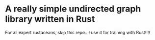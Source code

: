 # A really simple undirected graph library written in Rust

For all expert rustaceans, skip this repo...I use it for training with Rust!!!!
